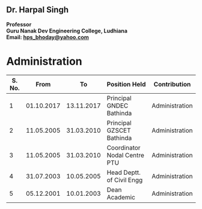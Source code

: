## Dr. Harpal Singh
**Professor**  
**Guru Nanak Dev Engineering College, Ludhiana**  
**Email: hps_bhoday@yahoo.com**

# Administration

| S. No. | From       | To         | Position Held                | Contribution   
| ------ | ---------- | ---------- | ---------------------------- | --------------
| 1      | 01.10.2017 | 13.11.2017 | Principal GNDEC Bathinda     | Administration
| 2      | 11.05.2005 | 31.03.2010 | Principal GZSCET Bathinda    | Administration
| 3      | 11.05.2005 | 31.03.2010 | Coordinator Nodal Centre PTU | Administration  
| 4      | 31.07.2003 | 10.05.2005 | Head Deptt. of Civil Engg    | Administration  
| 5      | 05.12.2001 | 10.01.2003 | Dean Academic                | Administration  
